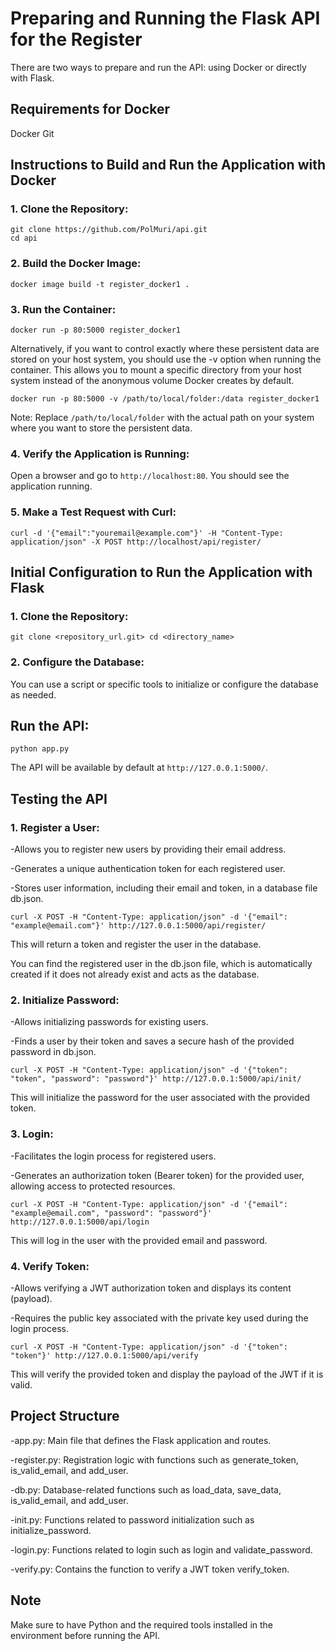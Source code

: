 # Preparing and Running the Flask API for the Register

There are two ways to prepare and run the API: using Docker or directly with Flask.

## Requirements for Docker

Docker
Git
## Instructions to Build and Run the Application with Docker

### 1. Clone the Repository:
```
git clone https://github.com/PolMuri/api.git
cd api
```

### 2. Build the Docker Image:
````
docker image build -t register_docker1 .
````

### 3. Run the Container:
````
docker run -p 80:5000 register_docker1
````

Alternatively, if you want to control exactly where these persistent data are stored on your host system, you should use the -v option when running the container. This allows you to mount a specific directory from your host system instead of the anonymous volume Docker creates by default.
````
docker run -p 80:5000 -v /path/to/local/folder:/data register_docker1
````
Note: Replace ``/path/to/local/folder`` with the actual path on your system where you want to store the persistent data.

### 4. Verify the Application is Running:

Open a browser and go to ``http://localhost:80``. You should see the application running.

### 5. Make a Test Request with Curl:
````
curl -d '{"email":"youremail@example.com"}' -H "Content-Type: application/json" -X POST http://localhost/api/register/
````

## Initial Configuration to Run the Application with Flask
### 1. Clone the Repository:
````
git clone <repository_url.git> cd <directory_name>
````

### 2. Configure the Database:

You can use a script or specific tools to initialize or configure the database as needed.

## Run the API:
````
python app.py
````
The API will be available by default at ``http://127.0.0.1:5000/``.

## Testing the API

### 1. Register a User:

-Allows you to register new users by providing their email address.

-Generates a unique authentication token for each registered user.

-Stores user information, including their email and token, in a database file db.json.
````
curl -X POST -H "Content-Type: application/json" -d '{"email": "example@email.com"}' http://127.0.0.1:5000/api/register/
````
This will return a token and register the user in the database.

You can find the registered user in the db.json file, which is automatically created if it does not already exist and acts as the database.

### 2. Initialize Password:

-Allows initializing passwords for existing users.

-Finds a user by their token and saves a secure hash of the provided password in db.json.
````
curl -X POST -H "Content-Type: application/json" -d '{"token": "token", "password": "password"}' http://127.0.0.1:5000/api/init/
````
This will initialize the password for the user associated with the provided token.

### 3. Login:

-Facilitates the login process for registered users.

-Generates an authorization token (Bearer token) for the provided user, allowing access to protected resources.
````
curl -X POST -H "Content-Type: application/json" -d '{"email": "example@email.com", "password": "password"}' http://127.0.0.1:5000/api/login
````
This will log in the user with the provided email and password.

### 4. Verify Token:

-Allows verifying a JWT authorization token and displays its content (payload).

-Requires the public key associated with the private key used during the login process.
````
curl -X POST -H "Content-Type: application/json" -d '{"token": "token"}' http://127.0.0.1:5000/api/verify
````
This will verify the provided token and display the payload of the JWT if it is valid.

## Project Structure

-app.py: Main file that defines the Flask application and routes.

-register.py: Registration logic with functions such as generate_token, is_valid_email, and add_user.

-db.py: Database-related functions such as load_data, save_data, is_valid_email, and add_user.

-init.py: Functions related to password initialization such as initialize_password.

-login.py: Functions related to login such as login and validate_password.

-verify.py: Contains the function to verify a JWT token verify_token.

## Note

Make sure to have Python and the required tools installed in the environment before running the API.


